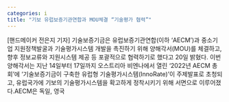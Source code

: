 ```yaml
---
categories: i
title: "기보 유럽보증기관연합과 MOU체결 “기술평가 협력”"
---
```

[핸드메이커 전은지 기자] 기술보증기금은 유럽보증기관연합(이하 ‘AECM’)과 중소기업 지원정책발굴과 기술평가시스템 개발을 촉진하기 위해 양해각서(MOU)를 체결하고, 향후 정보교류와 지원시스템 제공 등 포괄적으로 협력하기로 했다고 20일 밝혔다. 이번 양해각서는 지난 14일부터 17일까지 오스트리아 비엔나에서 열린 ‘2022년 AECM 총회’에 ‘기술보증기금이 구축한 유럽형 기술평가시스템(InnoRate)’이 주제발표로 초청되고, 유럽국가에 기보의 기술평가시스템을 확고하게 정착시키기 위해 서면으로 이루어졌다.AECM은 독일, 영국